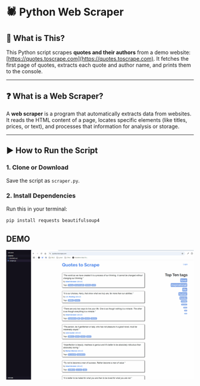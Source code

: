 # 🕷️ Python Web Scraper

## 📌 What is This?

This Python script scrapes **quotes and their authors** from a demo website: [https://quotes.toscrape.com](https://quotes.toscrape.com). It fetches the first page of quotes, extracts each quote and author name, and prints them to the console.

---

## ❓ What is a Web Scraper?

A **web scraper** is a program that automatically extracts data from websites. It reads the HTML content of a page, locates specific elements (like titles, prices, or text), and processes that information for analysis or storage.

---

## ▶️ How to Run the Script

### 1. Clone or Download

Save the script as `scraper.py`.

### 2. Install Dependencies

Run this in your terminal:

```bash
pip install requests beautifulsoup4
```

## DEMO

<p align="center"><img src = "public/demo.gif"/></p>
